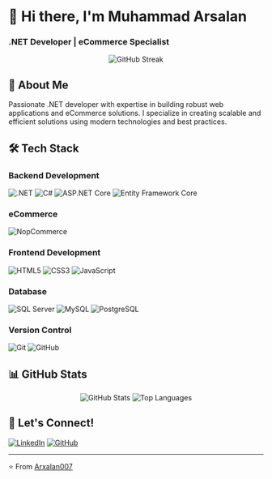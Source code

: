 # 👋 Hi there, I'm Muhammad Arsalan
### .NET Developer | eCommerce Specialist

<div align="center">
  <img src="https://github-readme-streak-stats.herokuapp.com/?user=Arxalan007&theme=dark" alt="GitHub Streak"/>
</div>

## 💫 About Me
Passionate .NET developer with expertise in building robust web applications and eCommerce solutions. I specialize in creating scalable and efficient solutions using modern technologies and best practices.

## 🛠️ Tech Stack
### Backend Development
![.NET](https://img.shields.io/badge/.NET-512BD4?style=for-the-badge&logo=dotnet&logoColor=white)
![C#](https://img.shields.io/badge/C%23-239120?style=for-the-badge&logo=c-sharp&logoColor=white)
![ASP.NET Core](https://img.shields.io/badge/ASP.NET%20Core-512BD4?style=for-the-badge&logo=.net&logoColor=white)
![Entity Framework Core](https://img.shields.io/badge/EF%20Core-512BD4?style=for-the-badge&logo=.net&logoColor=white)

### eCommerce
![NopCommerce](https://img.shields.io/badge/NopCommerce-Expert-blue?style=for-the-badge)

### Frontend Development
![HTML5](https://img.shields.io/badge/HTML5-E34F26?style=for-the-badge&logo=html5&logoColor=white)
![CSS3](https://img.shields.io/badge/CSS3-1572B6?style=for-the-badge&logo=css3&logoColor=white)
![JavaScript](https://img.shields.io/badge/JavaScript-F7DF1E?style=for-the-badge&logo=javascript&logoColor=black)

### Database
![SQL Server](https://img.shields.io/badge/SQL%20Server-CC2927?style=for-the-badge&logo=microsoft%20sql%20server&logoColor=white)
![MySQL](https://img.shields.io/badge/MySQL-4479A1?style=for-the-badge&logo=mysql&logoColor=white)
![PostgreSQL](https://img.shields.io/badge/PostgreSQL-316192?style=for-the-badge&logo=postgresql&logoColor=white)

### Version Control
![Git](https://img.shields.io/badge/Git-F05032?style=for-the-badge&logo=git&logoColor=white)
![GitHub](https://img.shields.io/badge/GitHub-181717?style=for-the-badge&logo=github&logoColor=white)

## 📊 GitHub Stats
<div align="center">
  <img src="https://github-readme-stats.vercel.app/api?username=Arxalan007&show_icons=true&theme=dark" alt="GitHub Stats"/>
  <img src="https://github-readme-stats.vercel.app/api/top-langs/?username=Arxalan007&layout=compact&theme=dark" alt="Top Languages"/>
</div>

## 🤝 Let's Connect!
[![LinkedIn](https://img.shields.io/badge/LinkedIn-0077B5?style=for-the-badge&logo=linkedin&logoColor=white)](https://www.linkedin.com/in/muhammadarsalanofficial/)
[![GitHub](https://img.shields.io/badge/GitHub-100000?style=for-the-badge&logo=github&logoColor=white)](https://github.com/Arxalan007)

---
⭐️ From [Arxalan007](https://github.com/Arxalan007)
